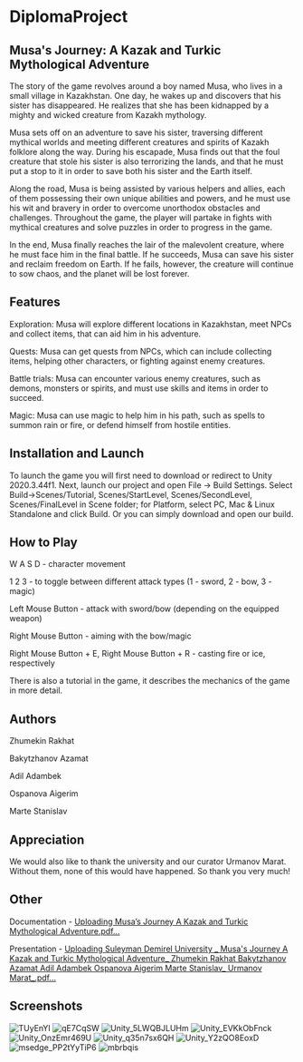 # DiplomaProject
## Musa's Journey: A Kazak and Turkic Mythological Adventure
The story of the game revolves around a boy named Musa, who lives in a small village in Kazakhstan. One day, he wakes up and discovers that his sister has disappeared. He realizes that she has been kidnapped by a mighty and wicked creature from Kazakh mythology.

Musa sets off on an adventure to save his sister, traversing different mythical worlds and meeting different creatures and spirits of Kazakh folklore along the way. During his escapade, Musa finds out that the foul creature that stole his sister is also terrorizing the lands, and that he must put a stop to it in order to save both his sister and the Earth itself.

Along the road, Musa is being assisted by various helpers and allies, each of them possessing their own unique abilities and powers, and he must use his wit and bravery in order to overcome unorthodox obstacles and challenges. Throughout the game, the player will partake in fights with mythical creatures and solve puzzles in order to progress in the game.

In the end, Musa finally reaches the lair of the malevolent creature, where he must face him in the final battle. If he succeeds, Musa can save his sister and reclaim freedom on Earth. If he fails, however, the creature will continue to sow chaos, and the planet will be lost forever.

## Features
Exploration: Musa will explore different locations in Kazakhstan, meet NPCs and collect items, that can aid him in his adventure.

Quests: Musa can get quests from NPCs, which can include collecting items, helping other characters, or fighting against enemy creatures.

Battle trials: Musa can encounter various enemy creatures, such as demons, monsters or spirits, and must use skills and items in order to succeed.

Magic: Musa can use magic to help him in his path, such as spells to summon rain or fire, or defend himself from hostile entities.

## Installation and Launch
To launch the game you will first need to download or redirect to Unity 2020.3.44f1. Next, launch our project and open File -> Build Settings. Select Build->Scenes/Tutorial, Scenes/StartLevel, Scenes/SecondLevel, Scenes/FinalLevel in Scene folder; for Platform, select PC, Mac & Linux Standalone and click Build. Or you can simply download and open our build.

## How to Play
W A S D - character movement

1 2 3 - to toggle between different attack types (1 - sword, 2 - bow, 3 - magic)

Left Mouse Button - attack with sword/bow (depending on the equipped weapon)

Right Mouse Button - aiming with the bow/magic

Right Mouse Button + E, Right Mouse Button + R - casting fire or ice, respectively

There is also a tutorial in the game, it describes the mechanics of the game in more detail.

## Authors
Zhumekin Rakhat 

Bakytzhanov Azamat 

Adil Adambek 

Ospanova Aigerim 

Marte Stanislav

## Appreciation
We would also like to thank the university and our curator Urmanov Marat. Without them, none of this would have happened. So thank you very much!

## Other
Documentation - [Uploading Musa’s Journey A Kazak and Turkic Mythological Adventure.pdf…]()

Presentation - [Uploading Suleyman Demirel University _ Musa's Journey A Kazak and Turkic Mythological Adventure_ Zhumekin Rakhat Bakytzhanov Azamat Adil Adambek Ospanova Aigerim Marte Stanislav_ Urmanov Marat_.pdf…]()


## Screenshots
![TUyEnYI](https://github.com/Kp0LiK/DiplomaProject/assets/75574576/65cd7625-4750-4b4e-a8b8-90341ac1730a) 
![qE7CqSW](https://github.com/Kp0LiK/DiplomaProject/assets/75574576/787cbc03-ccee-4910-b0f8-262e925ce625)
![Unity_5LWQBJLUHm](https://github.com/Kp0LiK/DiplomaProject/assets/75574576/24231a2d-9895-422d-8f36-7b8691ff503e)
![Unity_EVKkObFnck](https://github.com/Kp0LiK/DiplomaProject/assets/75574576/3a120479-109e-4908-8823-ee98ea35549e)
![Unity_OnzEmr469U](https://github.com/Kp0LiK/DiplomaProject/assets/75574576/21df3b42-db16-41b7-805a-77120b99587e)
![Unity_q35n7sx6QH](https://github.com/Kp0LiK/DiplomaProject/assets/75574576/c6ddc27e-7217-49f1-a1d6-531043386e1a)
![Unity_Y2zQO8EoxD](https://github.com/Kp0LiK/DiplomaProject/assets/75574576/46f8fb1e-76a5-406e-8a4e-1f4c740e1939)
![msedge_PP2tYyTiP6](https://github.com/Kp0LiK/DiplomaProject/assets/75574576/da880e2b-b01b-471c-8f87-970928f57b00)
![mbrbqis](https://github.com/Kp0LiK/DiplomaProject/assets/75574576/0405b60e-e04d-47d9-b173-6cb59712bffc)
